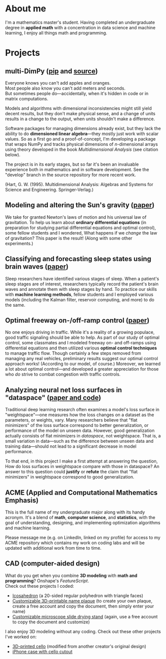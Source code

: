 # About me
I'm a mathematics master's student.
Having completed an undergraduate degree in **applied math** with a concentration in data science and machine learning, I enjoy all things math and programming.

# Projects

## multi-DimPy ([pip](https://pypi.org/project/multi-dimpy/) and [source](https://github.com/schilln/multi-dimpy/tree/main))

Everyone knows you can't add apples and oranges.<br>
Most people also know you can't add meters and seconds.<br>
But sometimes people do—accidentally, when it's hidden in code or in matrix computations.

Models and algorithms with dimensional inconsistencies might still yield decent results, but they don't make physical sense, and a change of units results in a change to the output, when units shouldn't make a difference.

Software packages for managing dimensions already exist, but they lack the ability to do **dimensioned linear algebra**—they mostly just work with scalar values.
So as a first go and a proof-of-concept, I'm developing a package that wraps NumPy and tracks physical dimensions of $n$-dimensional arrays using theory developed in the book *Multidimensional Analysis* (see citation below).

The project is in its early stages, but so far it's been an invaluable experience both in mathematics and in software development.
See the "develop" branch in the source repository for more recent work.

(Hart, G. W. (1995). Multidimensional Analysis: Algebras and Systems for Science and Engineering. Springer-Verlag.)

## Modeling and altering the Sun's gravity ([paper](2023_A_Space_ODE-ssey.pdf))

We take for granted Newton's laws of motion and his universal law of gravitation.
To help us learn about **ordinary differential equations** (in preparation for studying partial differential equations and optimal control), some fellow students and I wondered, What happens if we *change* the law of gravitation?
This paper is the result!
(Along with some other experiments.)

## Classifying and forecasting sleep states using brain waves ([paper](Do_UMAP_when_you're_tired.pdf))

Sleep researchers have identified various stages of sleep.
When a patient's sleep stages are of interest, researchers typically record the patient's brain waves and annotate them with sleep stages by hand.
To practice our skills with **machine learning methods**, fellow students and I employed various models (including the Kalman filter, reservoir computing, and more) to do the same.

## Optimal freeway on-/off-ramp control ([paper](Poptimal_freeway_corntrol.pdf))

No one enjoys driving in traffic.
While it's a reality of a growing populace, good traffic signaling should be able to help.
As part of our study of optimal control, some classmates and I modeled freeway on- and off-ramps using differential equations and then utilized various **optimal control techniques** to manage traffic flow.
Though certainly a few steps removed from managing any real vehicles, preliminary results suggest our optimal control approach works!
(According to our model, of course.)
Moreover, we learned a lot about optimal control—and developed a greater appreciation for those who *do* strive to combat congestion with traffic controls.

## Analyzing neural net loss surfaces in "dataspace" ([paper and code](https://github.com/schilln/loss-surfaces-in-data))

Traditional deep learning research often examines a model's loss surface in "weightspace"—one measures how the loss changes on a dataset as the parameters, or weights, vary.
Many researchers believe that "flat minimizers" of the loss surface correspond to better generalization, or performance of the model on unseen data.
However, good generalization actually consists of flat minimizers in *dataspace*, not weightspace.
That is, a small variation in data—such as the difference between unseen data and training data—should not lead to a significant decrease in model performance.

To that end, in this project I make a first attempt at answering the question, How do loss surfaces in weightspace compare with those in dataspace?
An answer to this question could **justify** or **refute** the claim that "flat minimizers" in weightspace correspond to good generalization.

## ACME (Applied and Computational Mathematics Emphasis)
This is the full name of my undergraduate major along with its handy acronym.
It's a blend of **math**, **computer science**, and **statistics**, with the goal of understanding, designing, and implementing optimization algorithms and machine learning.

Please message me (e.g. on LinkedIn, linked on my profile) for access to my ACME repository which contains my work on coding labs and will be updated with additional work from time to time.

## CAD (computer-aided design)
What do you get when you combine **3D modeling** with **math and programming**?
Onshape's *FeatureScript*.<br>
Check out these projects I coded:

- [Icosahedron](https://cad.onshape.com/documents/21fe442c6fdbdcc9cb2b762c/w/619a021ea6ad2afa637303f4/e/aff030f8e2b8273743bfc213) (a 20-sided regular polyhedron with triangle faces)
- [Customizable 3D-printable name plaque](https://cad.onshape.com/documents/08b419c7da1909c559eabade/w/1ad50dfb376ded4ce8ed581e/e/6325e3273e6240fbe1433c1f) (to create your own plaque, create a free account and copy the document, then simply enter your name)
- [Customizable microscope slide drying stand](https://cad.onshape.com/documents/536a36b569d229831fe86d98/w/e6635d88101c4c250cab12e7/e/592906cbd2fa5daeac849e62) (again, use a free account to copy the document and customize)

I also enjoy 3D modeling without any coding.
Check out these other projects I've worked on:

- [3D-printed cello](https://www.thingiverse.com/thing:6687761) (modified from another creator's original design)
- [iPhone case with cello cutout](https://www.thingiverse.com/thing:2626807)
